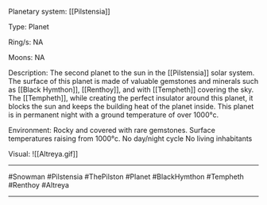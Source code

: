 Planetary system:
	[[Pilstensia]]

Type:
	Planet

Ring/s:
	NA

Moons:
	NA

Description:
	The second planet to the sun in the [[Pilstensia]] solar system.
	The surface of this planet is made of valuable gemstones and minerals such as [[Black Hymthon]], [[Renthoy]], and with [[Tempheth]] covering the sky. The [[Tempheth]], while creating the perfect insulator around this planet, it blocks the sun and keeps the building heat of the planet inside. This planet is in permanent night with a ground temperature of over 1000°c. 

Environment:
	Rocky and covered with rare gemstones.
	Surface temperatures raising from 1000°c.
	No day/night cycle
	No living inhabitants 

Visual:
	![[Altreya.gif]]

---
#Snowman #Pilstensia #ThePilston #Planet #BlackHymthon #Tempheth #Renthoy #Altreya

---